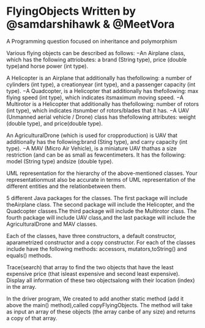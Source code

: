 # FlyingObjects Written by @samdarshihawk & @MeetVora
 A Programming question focused on inheritance and polymorphism


Various flying objects can be described as follows:
−An Airplane class, which has the following attriobutes: a brand (String type), price (double type)and horse power (int type).

A Helicopter is an Airplane that additionally has thefollowing: a number of cylinders (int type), a creationyear (int type), and a passenger capacity (int type).
−A Quadcopter, is a Helicopter that additionally has thefollowing: max flying speed (int type), which indicates itsmaximum moving speed.
−A Multirotor is a Helicopter that additionally has thefollowing: number of rotors (int type), which indicates itsnumber of rotors/blades that it has.
−A UAV (Unmanned aerial vehicle / Drone) class has thefollowing attributes: weight (double type), and price(double type).

An AgriculturalDrone (which is used for cropproduction) is UAV that additionally has the following:brand (Sting type), and carry capacity (int type).
−A MAV (Micro Air Vehicle), is a miniature UAV thathas a size restriction (and can be as small as fewcentimeters. It has the following: model (String type) andsize (double type).

UML representation for the hierarchy of the above-mentioned classes. Your representationmust also be accurate in terms of UML representation of the different entities and the relationbetween them.

5 different Java packages for the classes. The first package will include theAirplane class. The second package will include the Helicopter, and the Quadcopter classes.The third package will include the Multirotor class. The fourth package will include UAV class,and the last package will include the AgriculturalDrone and MAV classes.

Each of the classes, have three constructors, a default constructor, aparametrized constructor  and a copy constructor. For each of the classes include have the following methods: accessors, mutators,toString() and equals() methods.

Trace(search) that array to find the two objects that have the least expensive price (that isleast expensive and second least expensive). Display all information of these two objectsalong with their location (index) in the array.

In the driver program, We created to add another static method (add it above the main() method),called copyFlyingObjects. The method will take as input an array of these objects (the array canbe of any size) and returns a copy of that array.